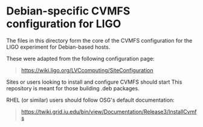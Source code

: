 # Debian-specific CVMFS configuration for LIGO

The files in this directory form the core of the CVMFS configuration for the LIGO
experiment for Debian-based hosts.

These were adapted from the following configuration page:
> https://wiki.ligo.org/LVCcomputing/SiteConfiguration

Sites or users looking to install and configure CVMFS should start 
This repository is meant for those building .deb packages.

RHEL (or similar) users should follow OSG's default documentation:
> https://twiki.grid.iu.edu/bin/view/Documentation/Release3/InstallCvmfs

